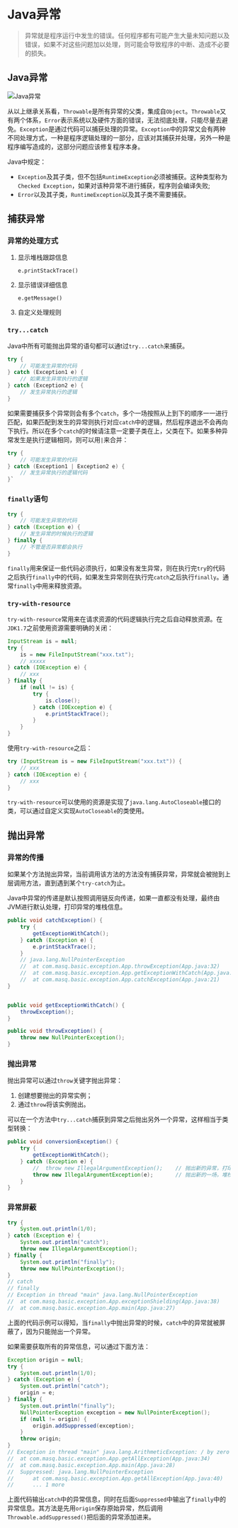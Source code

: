 # Java异常

> 异常就是程序运行中发生的错误。任何程序都有可能产生大量未知问题以及错误，如果不对这些问题加以处理，则可能会导致程序的中断、造成不必要的损失。

## Java异常

![Java异常](../../../../../../../../images/Java异常.png)

从以上继承关系看，`Throwable`是所有异常的父类，集成自`Object`。`Throwable`又有两个体系，`Error`表示系统以及硬件方面的错误，无法彻底处理，只能尽量去避免。`Exception`是通过代码可以捕获处理的异常。`Exception`中的异常又会有两种不同处理方式，一种是程序逻辑处理的一部分，应该对其捕获并处理，另外一种是程序编写造成的，这部分问题应该修复程序本身。

Java中规定：

- `Exception`及其子类，但不包括`RuntimeException`必须被捕获。这种类型称为`Checked Exception`，如果对该种异常不进行捕获，程序则会编译失败;
- `Error`以及其子类，`RuntimeException`以及其子类不需要捕获。



## 捕获异常

### 异常的处理方式

1. 显示堆栈跟踪信息

   `e.printStackTrace()`

2. 显示错误详细信息

   `e.getMessage()`

3. 自定义处理规则

### `try...catch`

Java中所有可能抛出异常的语句都可以通t过`try...catch`来捕获。

```java
try {
	// 可能发生异常的代码
} catch (Exception1 e) {
	// 如果发生异常执行的逻辑
} catch (Exception2 e) {
    // 发生异常执行的逻辑
}
```

如果需要捕获多个异常则会有多个`catch`，多个一场按照从上到下的顺序一一进行匹配，如果匹配到发生的异常则执行对应`catch`中的逻辑，然后程序退出不会再向下执行。所以在多个`catch`的时候请注意一定要子类在上，父类在下。如果多种异常发生是执行逻辑相同，则可以用`|`来合并：

```java
try {
    // 可能发生异常的代码
} catch (Exception1 | Exception2 e) {
    // 发生异常执行的逻辑代码
}`
```



### `finally`语句

```java
try {
	// 可能发生异常的代码
} catch (Exception e) {
	// 发生异常的时候执行的逻辑
} finally {
	// 不管是否异常都会执行
}
```

`finally`用来保证一些代码必须执行，如果没有发生异常，则在执行完`try`的代码之后执行`finally`中的代码，如果发生异常则在执行完`catch`之后执行`finally`。通常`finally`中用来释放资源。

### `try-with-resource`

`try-with-resource`常用来在请求资源的代码逻辑执行完之后自动释放资源。在`JDK1.7`之前使用资源需要明确的关闭：

```java
InputStream is = null;
try {
    is = new FileInputStream("xxx.txt");
    // xxxxx
} catch (IOException e) {
    // xxx
} finally {
    if (null != is) {
        try {
            is.close();
        } catch (IOException e) {
            e.printStackTrace();
        }
    }
}
```

使用`try-with-resource`之后：

```java
try (InputStream is = new FileInputStream("xxx.txt")) {
    // xxx 
} catch (IOException e) {
    // xxx
}
```

`try-with-resource`可以使用的资源是实现了`java.lang.AutoCloseable`接口的类，可以通过自定义实现`AutoCloseable`的类使用。

## 抛出异常

### 异常的传播

如果某个方法抛出异常，当前调用该方法的方法没有捕获异常，异常就会被抛到上层调用方法，直到遇到某个`try-catch`为止。

Java中异常的传递是默认按照调用链反向传递，如果一直都没有处理，最终由JVM进行默认处理，打印异常的堆栈信息。

```java
public void catchException() {
    try {
        getExceptionWithCatch();
    } catch (Exception e) {
        e.printStackTrace();
    }
    // java.lang.NullPointerException
	//	at com.masq.basic.exception.App.throwException(App.java:32)
	//	at com.masq.basic.exception.App.getExceptionWithCatch(App.java:28)
	//	at com.masq.basic.exception.App.catchException(App.java:21)
}


public void getExceptionWithCatch() {
    throwException();
}

public void throwException() {
    throw new NullPointerException();
}
```

### 抛出异常

抛出异常可以通过`throw`关键字抛出异常：

1. 创建想要抛出的异常实例；
2. 通过`throw`将该实例抛出。

可以在一个方法中`try...catch`捕获到异常之后抛出另外一个异常，这样相当于类型转换：

```java
public void conversionException() {
    try {
        getExceptionWithCatch();
    } catch (Exception e) {
        //  throw new IllegalArgumentException();    // 抛出新的异常，打印的堆栈信息中不存在原来的异常信息
        throw new IllegalArgumentException(e);       // 抛出新的一场，堆栈信息中有原来的异常信息
    }
}
```

### 异常屏蔽

```java
try {
    System.out.println(1/0);
} catch (Exception e) {
    System.out.println("catch");
    throw new IllegalArgumentException();
} finally {
    System.out.println("finally");
    throw new NullPointerException();
}
// catch
// finally
// Exception in thread "main" java.lang.NullPointerException
// 	at com.masq.basic.exception.App.exceptionShielding(App.java:38)
// 	at com.masq.basic.exception.App.main(App.java:27)
```

上面的代码示例可以得知，当`finally`中抛出异常的时候，`catch`中的异常就被屏蔽了，因为只能抛出一个异常。

如果需要获取所有的异常信息，可以通过下面方法：

```java
Exception origin = null;
try {
    System.out.println(1/0);
} catch (Exception e) {
    System.out.println("catch");
    origin = e;
} finally {
    System.out.println("finally");
    NullPointerException exception = new NullPointerException();
    if (null != origin) {
        origin.addSuppressed(exception);
    }
    throw origin;
}
// Exception in thread "main" java.lang.ArithmeticException: / by zero
//	at com.masq.basic.exception.App.getAllException(App.java:34)
//	at com.masq.basic.exception.App.main(App.java:28)
//	Suppressed: java.lang.NullPointerException
//		at com.masq.basic.exception.App.getAllException(App.java:40)
//		... 1 more
```

上面代码输出`catch`中的异常信息，同时在后面`Suppressed`中输出了`finally`中的异常信息。其方法是先用`origin`保存原始异常，然后调用`Throwable.addSuppressed()`把后面的异常添加进来。

